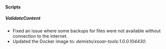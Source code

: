 
#### Scripts

##### ValidateContent

- Fixed an issue where some backups for files were not available without connection to the internet.
- Updated the Docker image to: *demisto/xsoar-tools:1.0.0.104430*.
